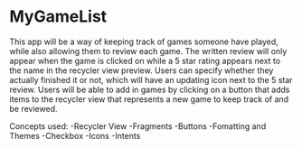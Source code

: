 # MyGameList

This app will be a way of keeping track of games someone have played, while also allowing them to review
each game. The written review will only appear when the game is clicked on while a 5 star rating
appears next to the name in the recycler view preview. Users can specify whether they actually finished
it or not, which will have an updating icon next to the 5 star review. Users will be able to add in games
by clicking on a button that adds items to the recycler view that represents a new game to keep track of
and be reviewed.

Concepts used:
-Recycler View
-Fragments
-Buttons
-Fomatting and Themes
-Checkbox
-Icons
-Intents
